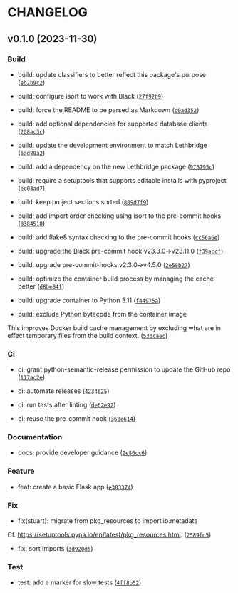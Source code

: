 # CHANGELOG



## v0.1.0 (2023-11-30)

### Build

* build: update classifiers to better reflect this package&#39;s purpose ([`eb2b9c2`](https://github.com/irtnog/stuart/commit/eb2b9c2a29e3df3857cb0de22ec77ee6f68b7a4d))

* build: configure isort to work with Black ([`27f92b9`](https://github.com/irtnog/stuart/commit/27f92b909fde11b8a4cb7d49def71cc1e805e7d5))

* build: force the README to be parsed as Markdown ([`c0ad352`](https://github.com/irtnog/stuart/commit/c0ad352b6f203ca4ae195e176dbc13a6bf247ef9))

* build: add optional dependencies for supported database clients ([`208ac3c`](https://github.com/irtnog/stuart/commit/208ac3cb19e52880ba50d84619ac6a40aefce802))

* build: update the development environment to match Lethbridge ([`6ad80a2`](https://github.com/irtnog/stuart/commit/6ad80a21a3e5e7a4d6cece036087106d3b682400))

* build: add a dependency on the new Lethbridge package ([`976795c`](https://github.com/irtnog/stuart/commit/976795c82d610ea39c9d0c802f6e0d252306d1bb))

* build: require a setuptools that supports editable installs with pyproject ([`ec03ad7`](https://github.com/irtnog/stuart/commit/ec03ad7abbc1ce665c7c1e31e30e044e83c324b7))

* build: keep project sections sorted ([`809d7f9`](https://github.com/irtnog/stuart/commit/809d7f91e5a0c9a6dae7c31593a0372a4d8edc8d))

* build: add import order checking using isort to the pre-commit hooks ([`8384518`](https://github.com/irtnog/stuart/commit/83845186eb7842fd28561ffa78f5b41fd21ce31a))

* build: add flake8 syntax checking to the pre-commit hooks ([`cc56a6e`](https://github.com/irtnog/stuart/commit/cc56a6eecf8e68ee87d76add0b967fe64ad818d3))

* build: upgrade the Black pre-commit hook v23.3.0-&gt;v23.11.0 ([`f39accf`](https://github.com/irtnog/stuart/commit/f39accfb6300fee4865706b737f97f968cd6204a))

* build: upgrade pre-commit-hooks v2.3.0-&gt;v4.5.0 ([`2e58b27`](https://github.com/irtnog/stuart/commit/2e58b273aba929cd4f55d9412cd5608e4d9a42ba))

* build: optimize the container build process by managing the cache better ([`d8be84f`](https://github.com/irtnog/stuart/commit/d8be84fc692f68399bd7eef049f9b592d4726e72))

* build: upgrade container to Python 3.11 ([`f44975a`](https://github.com/irtnog/stuart/commit/f44975a4885a1ec277ecc5c69cd806fec4e89653))

* build: exclude Python bytecode from the container image

This improves Docker build cache management by excluding what are in
effect temporary files from the build context. ([`53dcaec`](https://github.com/irtnog/stuart/commit/53dcaecc2b943c3fe40671b7318f99d2f4416d15))

### Ci

* ci: grant python-semantic-release permission to update the GitHub repo ([`117ac2e`](https://github.com/irtnog/stuart/commit/117ac2e49d0ed9d349181ba093999da893d0ef95))

* ci: automate releases ([`4234625`](https://github.com/irtnog/stuart/commit/42346259f1a4c639a0b54e2ba47341ed2c7a214d))

* ci: run tests after linting ([`de62e92`](https://github.com/irtnog/stuart/commit/de62e926712192c84b8ae688ca24c034e9725876))

* ci: reuse the pre-commit hook ([`368e614`](https://github.com/irtnog/stuart/commit/368e61416b68a14aec0cd499d1f1fcfc602605d1))

### Documentation

* docs: provide developer guidance ([`2e86cc6`](https://github.com/irtnog/stuart/commit/2e86cc62d74c55496b12b546984a425eba926a56))

### Feature

* feat: create a basic Flask app ([`e383374`](https://github.com/irtnog/stuart/commit/e383374dc0b61fba84b2451ae6cce6407f34f9c2))

### Fix

* fix(stuart): migrate from pkg_resources to importlib.metadata

Cf. https://setuptools.pypa.io/en/latest/pkg_resources.html. ([`2589fd5`](https://github.com/irtnog/stuart/commit/2589fd5ae52688f430ba8d4b3c687cd637cfbb02))

* fix: sort imports ([`3d920d5`](https://github.com/irtnog/stuart/commit/3d920d53b3dc743bb7a6331f0e31c0b5eb318569))

### Test

* test: add a marker for slow tests ([`4ff8b52`](https://github.com/irtnog/stuart/commit/4ff8b529985d238b959e16d1d69cedfc40b8f8bc))
